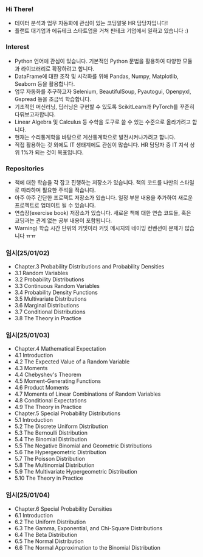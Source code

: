 ### Hi There!
- 데이터 분석과 업무 자동화에 관심이 있는 코딩알못 HR 담당자입니다!
- 플랜트 대기업과 에듀테크 스타트업을 거쳐 핀테크 기업에서 일하고 있습니다 :)

### Interest
- Python 언어에 관심이 있습니다. 기본적인 Python 문법을 활용하여 다양한 모듈과 라이브러리로 확장하려고 합니다.
- DataFrame에 대한 조작 및 시각화를 위해 Pandas, Numpy, Matplotlib, Seaborn 등을 활용합니다.
- 업무 자동화를 추구하고자 Selenium, BeautifulSoup, Pyautogui, Openpyxl, Gspread 등을 조금씩 학습합니다.
- 기초적인 머신러닝, 딥러닝은 구현할 수 있도록 ScikitLearn과 PyTorch를 꾸준히 다뤄보고자합니다.
- Linear Algebra 및 Calculus 등 수학을 도구로 쓸 수 있는 수준으로 올라가려고 합니다.
- 현재는 수리통계학을 바탕으로 계산통계학으로 발전시켜나가려고 합니다.
- 직접 활용하는 것 외에도 IT 생태계에도 관심이 많습니다. HR 담당자 중 IT 지식 상위 1%가 되는 것이 목표입니다.

### Repositories
- 책에 대한 학습을 각 잡고 진행하는 저장소가 있습니다. 책의 코드를 나만의 스타일로 따라하며 필요한 주석을 적습니다.
- 아주 아주 간단한 프로젝트 저장소가 있습니다. 일정 부분 내용을 추가하여 새로운 프로젝트로 업데이트 될 수 있습니다.
- 연습장(exercise book) 저장소가 있습니다. 새로운 책에 대한 연습 코드들, 혹은 코딩과는 관계 없는 공부 내용이 포함됩니다.
- Warning) 학습 시간 단위의 커밋이라 커밋 메시지의 네이밍 컨벤션이 문제가 많습니다 ㅠㅠ

### 임시(25/01/02)
- Chapter.3 Probability Distributions and Probability Densities
-   3.1 Random Variables
-   3.2 Probability Distributions
-   3.3 Continuous Random Variables
-   3.4 Probability Density Functions
-   3.5 Multivariate Distributions
-   3.6 Marginal Distributions
-   3.7 Conditional Distributions
-   3.8 The Theory in Practice

### 임시(25/01/03)
- Chapter.4 Mathematical Expectation
-   4.1 Introduction
-   4.2 The Expected Value of a Random Variable
-   4.3 Moments
-   4.4 Chebyshev's Theorem
-   4.5 Moment-Generating Functions
-   4.6 Product Moments
-   4.7 Moments of Linear Combinations of Random Variables
-   4.8 Conditional Expectations
-   4.9 The Theory in Practice
- Chapter.5 Special Probability Distributions
-   5.1 Introduction
-   5.2 The Discrete Uniform Distribution
-   5.3 The Bernoulli Distribution
-   5.4 The Binomial Distribution
-   5.5 The Negative Binomial and Geometric Distributions
-   5.6 The Hypergeometric Distribution
-   5.7 The Poisson Distribution
-   5.8 The Multinomial Distribution
-   5.9 The Multivariate Hypergeometric Distribution
-   5.10 The Theory in Practice

### 임시(25/01/04)
- Chapter.6 Special Probability Densities
-   6.1 Introduction
-   6.2 The Uniform Distribution
-   6.3 The Gamma, Exponential, and Chi-Square Distributions
-   6.4 The Beta Distribution
-   6.5 The Normal Distribution
-   6.6 The Normal Approximation to the Binomial Distribution


<!---
minstrel1149/minstrel1149 is a ✨ special ✨ repository because its `README.md` (this file) appears on your GitHub profile.
You can click the Preview link to take a look at your changes.
--->
